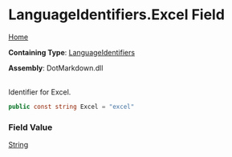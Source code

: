 # LanguageIdentifiers\.Excel Field

[Home](../../../README.md)

**Containing Type**: [LanguageIdentifiers](../README.md)

**Assembly**: DotMarkdown\.dll

\
Identifier for Excel\.

```csharp
public const string Excel = "excel"
```

### Field Value

[String](https://docs.microsoft.com/en-us/dotnet/api/system.string)


